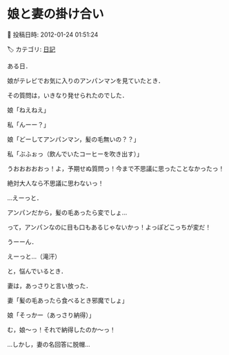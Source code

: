 # 娘と妻の掛け合い

📅 投稿日時: 2012-01-24 01:51:24

🏷️ カテゴリ: [日記](cc4b5682fb7b8b144980957a978653fb0.md)

ある日．





娘がテレビでお気に入りのアンパンマンを見ていたとき．





その質問は，いきなり発せられたのでした．





娘「ねえねえ」





私「んーー？」





娘「どーしてアンパンマン，髪の毛無いの？？」





私「ぶふぉっ（飲んでいたコーヒーを吹き出す）」





うおおおおおっ！よ，予期せぬ質問っ！今まで不思議に思ったことなかったっ！


絶対大人なら不思議に思わないっ！





…えーっと．


アンパンだから，髪の毛あったら変でしょ…


って，アンパンなのに目も口もあるじゃないかっ！よっぽどこっちが変だ！


うーーん．


えーっと…（滝汗）





と，悩んでいるとき．


妻は，あっさりと言い放った．





妻「髪の毛あったら食べるとき邪魔でしょ」





娘「そっかー（あっさり納得）」





む，娘～っ！それで納得したのか～っ！





…しかし，妻の名回答に脱帽…
